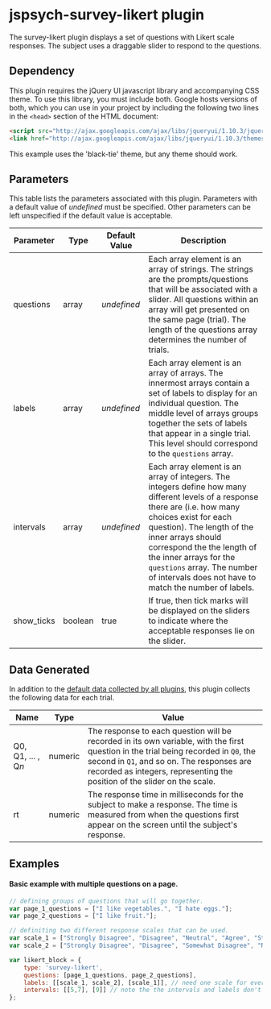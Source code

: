 # jspsych-survey-likert plugin

The survey-likert plugin displays a set of questions with Likert scale responses. The subject uses a draggable slider to respond to the questions.

## Dependency

This plugin requires the jQuery UI javascript library and accompanying CSS theme. To use this library, you must include both. Google hosts versions of both, which you can use in your project by including the following two lines in the `<head>` section of the HTML document:

```html
<script src="http://ajax.googleapis.com/ajax/libs/jqueryui/1.10.3/jquery-ui.min.js"></script>
<link href="http://ajax.googleapis.com/ajax/libs/jqueryui/1.10.3/themes/black-tie/jquery-ui.min.css" rel="stylesheet" type="text/css"></link>
```

This example uses the 'black-tie' theme, but any theme should work.

## Parameters

This table lists the parameters associated with this plugin. Parameters with a default value of *undefined* must be specified. Other parameters can be left unspecified if the default value is acceptable.

Parameter | Type | Default Value | Description
----------|------|---------------|------------
questions | array | *undefined* | Each array element is an array of strings. The strings are the prompts/questions that will be associated with a slider. All questions within an array will get presented on the same page (trial). The length of the questions array determines the number of trials.
labels | array |  *undefined* | Each array element is an array of arrays. The innermost arrays contain a set of labels to display for an individual question. The middle level of arrays groups together the sets of labels that appear in a single trial. This level should correspond to the `questions` array.
intervals | array | *undefined* | Each array element is an array of integers. The integers define how many different levels of a response there are (i.e. how many choices exist for each question). The length of the inner arrays should correspond the the length of the inner arrays for the `questions` array. The number of intervals does not have to match the number of labels.
show_ticks | boolean | true | If true, then tick marks will be displayed on the sliders to indicate where the acceptable responses lie on the slider.

## Data Generated

In addition to the [default data collected by all plugins](), this plugin collects the following data for each trial.

Name | Type | Value
-----|------|------
Q0, Q1, ... , Q*n* | numeric | The response to each question will be recorded in its own variable, with the first question in the trial being recorded in `Q0`, the second in `Q1`, and so on. The responses are recorded as integers, representing the position of the slider on the scale.
rt | numeric | The response time in milliseconds for the subject to make a response. The time is measured from when the questions first appear on the screen until the subject's response. 

## Examples

#### Basic example with multiple questions on a page.

```javascript
// defining groups of questions that will go together.
var page_1_questions = ["I like vegetables.", "I hate eggs."];
var page_2_questions = ["I like fruit."];

// definiting two different response scales that can be used.
var scale_1 = ["Strongly Disagree", "Disagree", "Neutral", "Agree", "Strongly Agree"];
var scale_2 = ["Strongly Disagree", "Disagree", "Somewhat Disagree", "Neural", "Somewhat Agree", "Agree", "Strongly Agree"];

var likert_block = {
    type: 'survey-likert',
    questions: [page_1_questions, page_2_questions],
    labels: [[scale_1, scale_2], [scale_1]], // need one scale for every question on a page
    intervals: [[5,7], [9]] // note the the intervals and labels don't necessarily need to match.
};
```
